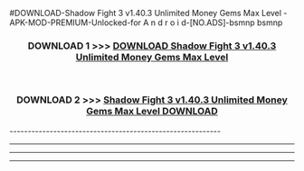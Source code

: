 #DOWNLOAD-Shadow Fight 3 v1.40.3 Unlimited Money Gems Max Level -APK-MOD-PREMIUM-Unlocked-for A n d r o i d-[NO.ADS]-bsmnp bsmnp 



<div align="center">

<h3>DOWNLOAD 1 >>> <a href="https://getmod2.web.app/?judul=Shadow Fight 3 v1.40.3 Unlimited Money Gems Max Level ">DOWNLOAD Shadow Fight 3 v1.40.3 Unlimited Money Gems Max Level </a></h3><br>

<h3>DOWNLOAD 2 >>> <a href="https://getmod2.web.app/?judul=Shadow Fight 3 v1.40.3 Unlimited Money Gems Max Level ">Shadow Fight 3 v1.40.3 Unlimited Money Gems Max Level  DOWNLOAD </a></h3>

</div>
----------------------------------------------------------

----------------------------------------------------------

----------------------------------------------------------

----------------------------------------------------------



